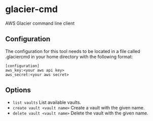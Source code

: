 glacier-cmd
===========

AWS Glacier command line client

## Configuration

The configuration for this tool needs to be located in a file called
.glaciercmd in your home directory with the following format:


```
[configuration]
aws_key:<your aws api key>
aws_secret:<your aws secret>
```

## Options

- `list vaults` List available vaults.
- `create vault <vault name>` Create a vault with the given name.
- `delete vault <vault name>` Delete the vault with the given name.

